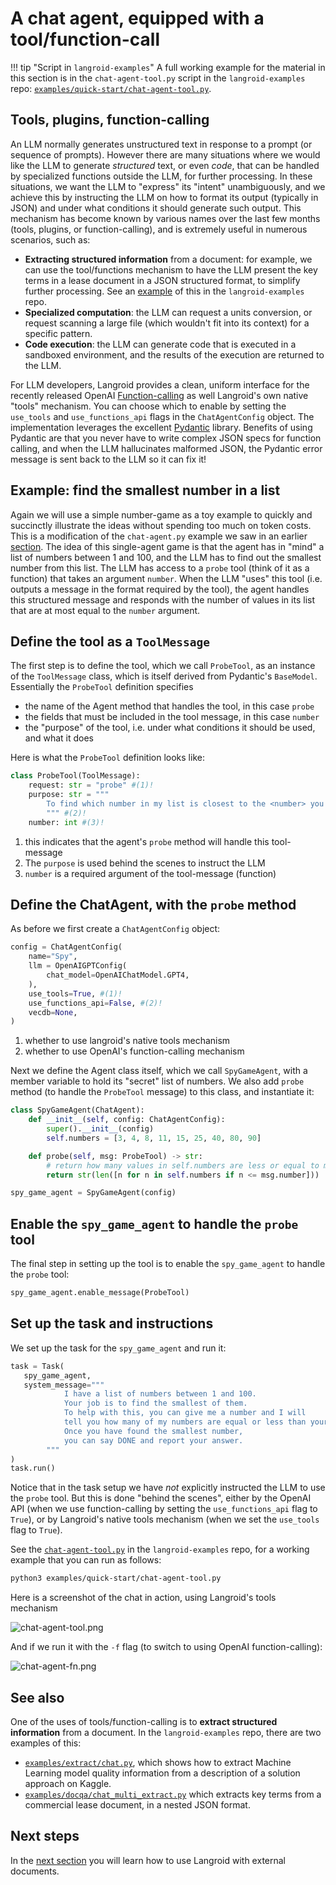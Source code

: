 # A chat agent, equipped with a tool/function-call

!!! tip "Script in `langroid-examples`"
      A full working example for the material in this section is
      in the `chat-agent-tool.py` script in the `langroid-examples` repo:
      [`examples/quick-start/chat-agent-tool.py`](https://github.com/langroid/langroid-examples/tree/main/examples/quick-start/chat-agent-tool.py).

## Tools, plugins, function-calling

An LLM normally generates unstructured text in response to a prompt
(or sequence of prompts). However there are many situations where we would like the LLM
to generate _structured_ text, or even _code_, that can be handled by specialized
functions outside the LLM, for further processing. 
In these situations, we want the LLM to "express" its "intent" unambiguously,
and we achieve this by instructing the LLM on how to format its output
(typically in JSON) and under what conditions it should generate such output.
This mechanism has become known by various names over the last few months
(tools, plugins, or function-calling), and is extremely useful in numerous scenarios,
such as:

- **Extracting structured information** from a document: for example, we can use 
the tool/functions mechanism to have the LLM present the key terms in a lease document
in a JSON structured format, to simplify further processing. 
See an [example](https://github.com/langroid/langroid-examples/blob/main/examples/docqa/chat_multi_extract.py) of this in the `langroid-examples` repo. 
- **Specialized computation**: the LLM can request a units conversion, 
or request scanning a large file (which wouldn't fit into its context) for a specific
pattern.
- **Code execution**: the LLM can generate code that is executed in a sandboxed
environment, and the results of the execution are returned to the LLM.


For LLM developers, Langroid provides a clean, uniform interface
for the recently released OpenAI [Function-calling](https://platform.openai.com/docs/guides/gpt/function-calling)
as well Langroid's own native "tools" mechanism.
You can choose which to enable by setting the 
`use_tools` and `use_functions_api` flags in the `ChatAgentConfig` object.
The implementation leverages the excellent 
[Pydantic](https://docs.pydantic.dev/latest/) library.
Benefits of using Pydantic are that you never have to write complex JSON specs 
for function calling, and when the LLM hallucinates malformed JSON, 
the Pydantic error message is sent back to the LLM so it can fix it!

## Example: find the smallest number in a list

Again we will use a simple number-game as a toy example to quickly and succinctly
illustrate the ideas without spending too much on token costs. 
This is a modification of the `chat-agent.py` example we saw in an earlier
[section](chat-agent.md). The idea of this single-agent game is that
the agent has in "mind" a list of numbers between 1 and 100, and the LLM has to
find out the smallest number from this list. The LLM has access to a `probe` tool 
(think of it as a function) that takes an argument `number`. When the LLM 
"uses" this tool (i.e. outputs a message in the format required by the tool),
the agent handles this structured message and responds with 
the number of values in its list that are at most equal to the `number` argument. 

## Define the tool as a `ToolMessage`

The first step is to define the tool, which we call `ProbeTool`,
as an instance of the `ToolMessage` class,
which is itself derived from Pydantic's `BaseModel`.
Essentially the `ProbeTool` definition specifies 

- the name of the Agent method that handles the tool, in this case `probe`
- the fields that must be included in the tool message, in this case `number`
- the "purpose" of the tool, i.e. under what conditions it should be used, and what it does

Here is what the `ProbeTool` definition looks like:
```py
class ProbeTool(ToolMessage):
    request: str = "probe" #(1)!
    purpose: str = """ 
        To find which number in my list is closest to the <number> you specify
        """ #(2)!
    number: int #(3)!
```

1. this indicates that the agent's `probe` method will handle this tool-message
2. The `purpose` is used behind the scenes to instruct the LLM
3. `number` is a required argument of the tool-message (function)

## Define the ChatAgent, with the `probe` method

As before we first create a `ChatAgentConfig` object:

```py
config = ChatAgentConfig(
    name="Spy",
    llm = OpenAIGPTConfig(
        chat_model=OpenAIChatModel.GPT4,
    ),
    use_tools=True, #(1)!
    use_functions_api=False, #(2)!
    vecdb=None,
)
```

1. whether to use langroid's native tools mechanism
2. whether to use OpenAI's function-calling mechanism

Next we define the Agent class itself, which we call `SpyGameAgent`,
with a member variable to hold its "secret" list of numbers.
We also add `probe` method (to handle the `ProbeTool` message)
to this class, and instantiate it:

```py
class SpyGameAgent(ChatAgent):
    def __init__(self, config: ChatAgentConfig):
        super().__init__(config)
        self.numbers = [3, 4, 8, 11, 15, 25, 40, 80, 90]

    def probe(self, msg: ProbeTool) -> str:
        # return how many values in self.numbers are less or equal to msg.number
        return str(len([n for n in self.numbers if n <= msg.number]))

spy_game_agent = SpyGameAgent(config)
``` 

## Enable the `spy_game_agent` to handle the `probe` tool

The final step in setting up the tool is to enable 
the `spy_game_agent` to handle the `probe` tool:

```py
spy_game_agent.enable_message(ProbeTool)
```

## Set up the task and instructions

We set up the task for the `spy_game_agent` and run it:

```py
task = Task(
   spy_game_agent,
   system_message="""
            I have a list of numbers between 1 and 100. 
            Your job is to find the smallest of them.
            To help with this, you can give me a number and I will
            tell you how many of my numbers are equal or less than your number.
            Once you have found the smallest number,
            you can say DONE and report your answer.
        """
)
task.run()
```
Notice that in the task setup we 
have _not_ explicitly instructed the LLM to use the `probe` tool.
But this is done "behind the scenes", either by the OpenAI API 
(when we use function-calling by setting the `use_functions_api` flag to `True`),
or by Langroid's native tools mechanism (when we set the `use_tools` flag to `True`).



See the [`chat-agent-tool.py`](https://github.com/langroid/langroid-examples/blob/main/examples/quick-start/chat-agent-tool.py)
in the `langroid-examples` repo, for a working example that you can run as follows:
```sh
python3 examples/quick-start/chat-agent-tool.py
```

Here is a screenshot of the chat in action, using Langroid's tools mechanism

![chat-agent-tool.png](chat-agent-tool.png)

And if we run it with the `-f` flag (to switch to using OpenAI function-calling):

![chat-agent-fn.png](chat-agent-fn.png)

## See also
One of the uses of tools/function-calling is to **extract structured information** from 
a document. In the `langroid-examples` repo, there are two examples of this: 

- [`examples/extract/chat.py`](https://github.com/langroid/langroid-examples/blob/main/examples/extract/chat.py), 
  which shows how to extract Machine Learning model quality information from a description of 
  a solution approach on Kaggle.
- [`examples/docqa/chat_multi_extract.py`](https://github.com/langroid/langroid-examples/blob/main/examples/docqa/chat_multi_extract.py)
  which extracts key terms from a commercial lease document, in a nested JSON format.

## Next steps

In the [next section](chat-agent-docs.md) you will learn
how to use Langroid with external documents.





